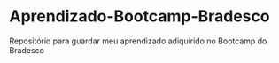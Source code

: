 # Aprendizado-Bootcamp-Bradesco
Repositório para guardar meu aprendizado adiquirido no Bootcamp do Bradesco
